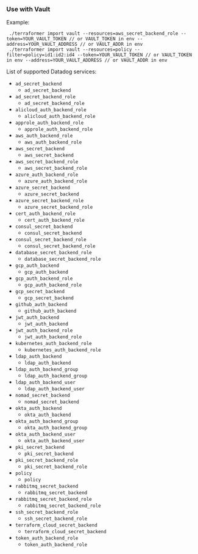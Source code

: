 ### Use with Vault

Example:

```
 ./terraformer import vault --resources=aws_secret_backend_role --token=YOUR_VAULT_TOKEN // or VAULT_TOKEN in env --address=YOUR_VAULT_ADDRESS // or VAULT_ADDR in env
 ./terraformer import vault --resources=policy --filter=policy=id1:id2:id4 --token=YOUR_VAULT_TOKEN // or VAULT_TOKEN in env --address=YOUR_VAULT_ADDRESS // or VAULT_ADDR in env
```

List of supported Datadog services:

* `ad_secret_backend`
    * `ad_secret_backend`
* `ad_secret_backend_role`
    * `ad_secret_backend_role`
* `alicloud_auth_backend_role`
    * `alicloud_auth_backend_role`
* `approle_auth_backend_role`
    * `approle_auth_backend_role`
* `aws_auth_backend_role`
    * `aws_auth_backend_role`
* `aws_secret_backend`
    * `aws_secret_backend`
* `aws_secret_backend_role`
    * `aws_secret_backend_role`
* `azure_auth_backend_role`
    * `azure_auth_backend_role`
* `azure_secret_backend`
    * `azure_secret_backend`
* `azure_secret_backend_role`
    * `azure_secret_backend_role`
* `cert_auth_backend_role`
    * `cert_auth_backend_role`
* `consul_secret_backend`
    * `consul_secret_backend`
* `consul_secret_backend_role`
    * `consul_secret_backend_role`
* `database_secret_backend_role`
    * `database_secret_backend_role`
* `gcp_auth_backend`
    * `gcp_auth_backend`
* `gcp_auth_backend_role`
    * `gcp_auth_backend_role`
* `gcp_secret_backend`
    * `gcp_secret_backend`
* `github_auth_backend`
    * `github_auth_backend`
* `jwt_auth_backend`
    * `jwt_auth_backend`
* `jwt_auth_backend_role`
    * `jwt_auth_backend_role`
* `kubernetes_auth_backend_role`
    * `kubernetes_auth_backend_role`
* `ldap_auth_backend`
    * `ldap_auth_backend`
* `ldap_auth_backend_group`
    * `ldap_auth_backend_group`
* `ldap_auth_backend_user`
    * `ldap_auth_backend_user`
* `nomad_secret_backend`
    * `nomad_secret_backend`
* `okta_auth_backend`
    * `okta_auth_backend`
* `okta_auth_backend_group`
    * `okta_auth_backend_group`
* `okta_auth_backend_user`
    * `okta_auth_backend_user`
* `pki_secret_backend`
    * `pki_secret_backend`
* `pki_secret_backend_role`
    * `pki_secret_backend_role`
* `policy`
    * `policy`
* `rabbitmq_secret_backend`
    * `rabbitmq_secret_backend`
* `rabbitmq_secret_backend_role`
    * `rabbitmq_secret_backend_role`
* `ssh_secret_backend_role`
    * `ssh_secret_backend_role`
* `terraform_cloud_secret_backend`
    * `terraform_cloud_secret_backend`
* `token_auth_backend_role`
    * `token_auth_backend_role`

[1]: https://github.com/GoogleCloudPlatform/terraformer/blob/master/README.md#filtering